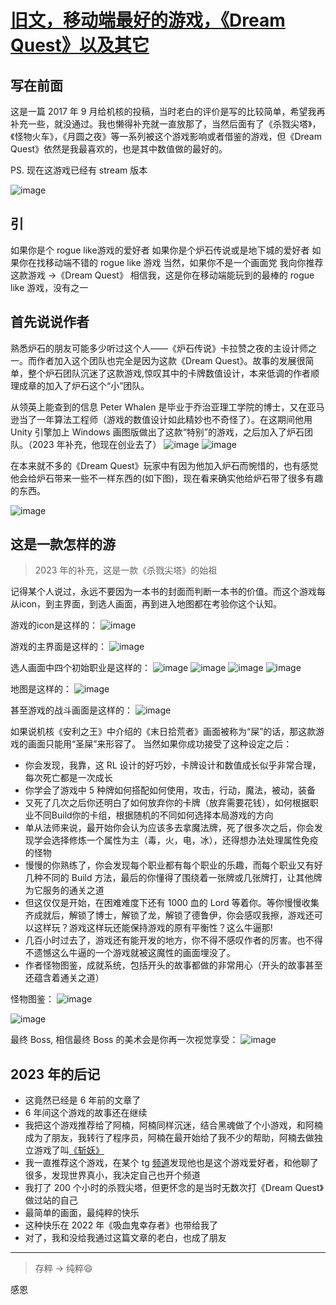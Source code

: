 # [旧文，移动端最好的游戏，《Dream Quest》以及其它](https://github.com/yihong0618/gitblog/issues/274)

## 写在前面

这是一篇 2017 年 9 月给机核的投稿，当时老白的评价是写的比较简单，希望我再补充一些，就没通过。我也懒得补充就一直放那了，当然后面有了《杀戮尖塔》，《怪物火车》，《月圆之夜》等一系列被这个游戏影响或者借鉴的游戏，但《Dream Quest》依然是我最喜欢的，也是其中数值做的最好的。

PS. 现在这游戏已经有 stream 版本

![image](https://github.com/yihong0618/gitblog/assets/15976103/837e9463-130a-408d-952f-ef43a5d26e2b)

## 引

如果你是个 rogue like游戏的爱好者
如果你是个炉石传说或是地下城的爱好者
如果你在找移动端不错的 rogue like 游戏
当然，如果你不是一个画面党
我向你推荐这款游戏 ->《Dream Quest》
相信我，这是你在移动端能玩到的最棒的 rogue like 游戏，没有之一

## 首先说说作者

熟悉炉石的朋友可能多少听过这个人——《炉石传说》卡拉赞之夜的主设计师之一。而作者加入这个团队也完全是因为这款《Dream Quest》。故事的发展很简单，整个炉石团队沉迷了这款游戏,惊叹其中的卡牌数值设计，本来低调的作者顺理成章的加入了炉石这个“小”团队。

从领英上能查到的信息 Peter Whalen 是毕业于乔治亚理工学院的博士，又在亚马逊当了一年算法工程师（游戏的数值设计如此精妙也不奇怪了）。在这期间他用 Unity 引擎加上 Windows 画图版做出了这款“特别”的游戏，之后加入了炉石团队。（2023 年补充，他现在创业去了）
![image](https://github.com/yihong0618/gitblog/assets/15976103/8bb031c9-4d23-45e0-8250-d79f0b6b55ba)
![image](https://github.com/yihong0618/gitblog/assets/15976103/1dec1786-e256-440a-b4fe-6a78f0e32ac5)

在本来就不多的《Dream Quest》玩家中有因为他加入炉石而惋惜的，也有感觉他会给炉石带来一些不一样东西的(如下图)，现在看来确实他给炉石带了很多有趣的东西。

![image](https://github.com/yihong0618/gitblog/assets/15976103/3bbe8903-7f6a-4d75-83ed-390d2710745f)

## 这是一款怎样的游

> 2023 年的补充，这是一款《杀戮尖塔》的始祖

记得某个人说过，永远不要因为一本书的封面而判断一本书的价值。而这个游戏每从icon，到主界面，到选人画面，再到进入地图都在考验你这个认知。

游戏的icon是这样的：
![image](https://github.com/yihong0618/gitblog/assets/15976103/820d7f1c-dbf3-4613-a387-46b230655d4e)

游戏的主界面是这样的：
![image](https://github.com/yihong0618/gitblog/assets/15976103/936a919e-6437-453c-a721-af407656f9ba)

选人画面中四个初始职业是这样的：
![image](https://github.com/yihong0618/gitblog/assets/15976103/09447c90-aa6a-494d-bf80-2abfe133b916)
![image](https://github.com/yihong0618/gitblog/assets/15976103/93cdee20-e2a9-446a-901d-8bc02b15ddc9)
![image](https://github.com/yihong0618/gitblog/assets/15976103/5086aea9-18eb-439f-bc5f-3a03afd0d2e6)
![image](https://github.com/yihong0618/gitblog/assets/15976103/16361fb2-1f07-48d0-8de5-e56fada1a1e9)

地图是这样的：
![image](https://github.com/yihong0618/gitblog/assets/15976103/e9257e04-0436-42ab-9fcd-4e5048a0108d)

甚至游戏的战斗画面是这样的：
![image](https://github.com/yihong0618/gitblog/assets/15976103/bf2740af-a4cb-4a0a-81f8-efe9cfd173a9)

如果说机核《安利之王》中介绍的《末日拾荒者》画面被称为“屎”的话，那这款游戏的画面只能用“圣屎”来形容了。
当然如果你成功接受了这种设定之后：

- 你会发现，我靠，这 RL 设计的好巧妙，卡牌设计和数值成长似乎非常合理，每次死亡都是一次成长
- 你学会了游戏中 5 种牌如何搭配如何使用，攻击，行动，魔法，被动，装备
- 又死了几次之后你还明白了如何放弃你的卡牌（放弃需要花钱），如何根据职业不同Build你的卡组，根据随机的不同如何选择本局游戏的方向
- 单从法师来说，最开始你会认为应该多去拿魔法牌，死了很多次之后，你会发现学会选择修炼一个属性为主（毒，火，电，冰），还得想办法处理属性免疫的怪物
- 慢慢的你熟练了，你会发现每个职业都有每个职业的乐趣，而每个职业又有好几种不同的 Build 方法，最后的你懂得了围绕着一张牌或几张牌打，让其他牌为它服务的通关之道
- 但这仅仅是开始，在困难难度下还有 1000 血的 Lord 等着你。等你慢慢收集齐成就后，解锁了博士，解锁了龙，解锁了德鲁伊，你会感叹我擦，游戏还可以这样玩？游戏这样玩还能保持游戏的原有平衡性？这么牛逼那!
- 几百小时过去了，游戏还有能开发的地方，你不得不感叹作者的厉害。也不得不遗憾这么牛逼的一个游戏就被这魔性的画面埋没了。
- 作者怪物图鉴，成就系统，包括开头的故事都做的非常用心（开头的故事甚至还蕴含着通关之道）

怪物图鉴：
![image](https://github.com/yihong0618/gitblog/assets/15976103/ab31b778-5108-4c29-826c-4dc91c78663a)

![image](https://github.com/yihong0618/gitblog/assets/15976103/4608510c-d6f8-4a3e-8013-ed001a49e987)


最终 Boss, 相信最终 Boss 的美术会是你再一次视觉享受：
![image](https://github.com/yihong0618/gitblog/assets/15976103/a2ac791c-f262-433b-9de4-35a93ed44b4f)

## 2023 年的后记

- 这竟然已经是 6 年前的文章了
- 6 年间这个游戏的故事还在继续
- 我把这个游戏推荐给了阿楠，阿楠同样沉迷，结合黑魂做了个小游戏，和阿楠成为了朋友，我转行了程序员，阿楠在最开始给了我不少的帮助，阿楠去做独立游戏了叫[《斩妖》](https://store.steampowered.com/app/1016600/Raksasi/?l=schinese)
- 我一直推荐这个游戏，在某个 tg [频道](https://t.me/reorx_share)发现他也是这个游戏爱好者，和他聊了很多，发现世界真小，我决定自己也开个频道
- 我打了 200 个小时的杀戮尖塔，但更怀念的是当时无数次打《Dream Quest》做过站的自己
- 最简单的画面，最纯粹的快乐
- 这种快乐在 2022 年《吸血鬼幸存者》也带给我了
- 对了，我和没给我通过这篇文章的老白，也成了朋友

---

> 存粹 → 纯粹😄

感恩